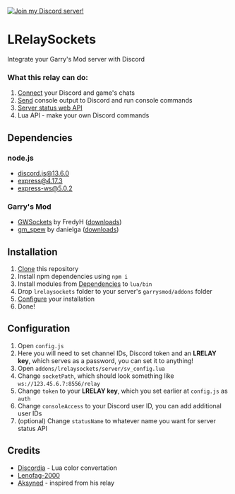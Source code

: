[![Join my Discord server!](https://img.shields.io/badge/Discord-Working%20example-black?style=flat-square&logo=discord&logoColor=white)](https://gm.lenofag.ru/discord)
# LRelaySockets
Integrate your Garry's Mod server with Discord

### What this relay can do:
1. [Connect](images/chatrelay.png) your Discord and game's chats
2. [Send](images/console.png) console output to Discord and run console commands
3. [Server status web API](images/statusapi.png)
4. Lua API - make your own Discord commands

## Dependencies
### node.js
- discord.js@13.6.0
- express@4.17.3
- express-ws@5.0.2

### Garry's Mod
- [GWSockets](https://github.com/FredyH/GWSockets) by FredyH ([downloads](https://github.com/FredyH/GWSockets/releases))
- [gm_spew](https://github.com/danielga/gm_spew) by danielga ([downloads](https://github.com/danielga/gm_spew/releases))

## Installation
1. [Clone](/archive/refs/heads/main.zip) this repository
2. Install npm dependencies using `npm i`
3. Install modules from [Dependencies](#garrys-mod) to `lua/bin`
4. Drop `lrelaysockets` folder to your server's `garrysmod/addons` folder
5. [Configure](#configuration) your installation
6. Done!

## Configuration
1. Open `config.js`
2. Here you will need to set channel IDs, Discord token and an **LRELAY key**, which serves as a password, you can set it to anything!
3. Open `addons/lrelaysockets/server/sv_config.lua`
4. Change `socketPath`, which should look something like `ws://123.45.6.7:8556/relay`
5. Change `token` to your **LRELAY key**, which you set earlier at `config.js` as `auth`
6. Change `consoleAccess` to your Discord user ID, you can add additional user IDs
7. (optional) Change `statusName` to whatever name you want for server status API

## Credits
* [Discordia](https://github.com/SinisterRectus/Discordia/) - Lua color convertation
* [Lenofag-2000](https://lenofag.ru)
* [Aksyned](https://izbushechka.su) - inspired from his relay
